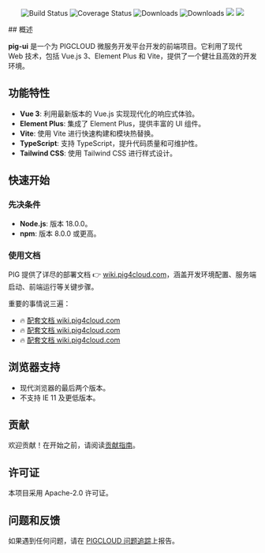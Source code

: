 <p align="center">
 <img src="https://img.shields.io/badge/Pig-3.8-success.svg" alt="Build Status">
 <img src="https://img.shields.io/badge/Spring%20Cloud-2024-blue.svg" alt="Coverage Status">
 <img src="https://img.shields.io/badge/Spring%20Boot-3.4-blue.svg" alt="Downloads">
 <img src="https://img.shields.io/badge/Vue-3.4-blue.svg" alt="Downloads">
 <img src="https://img.shields.io/github/license/pig-mesh/pig"/>
 <img src="https://gitcode.com/pig-mesh/pig/star/badge.svg"/>
</p>
## 概述

**pig-ui** 是一个为 PIGCLOUD 微服务开发平台开发的前端项目。它利用了现代 Web 技术，包括 Vue.js 3、Element Plus 和 Vite，提供了一个健壮且高效的开发环境。

## 功能特性

- **Vue 3**: 利用最新版本的 Vue.js 实现现代化的响应式体验。
- **Element Plus**: 集成了 Element Plus，提供丰富的 UI 组件。
- **Vite**: 使用 Vite 进行快速构建和模块热替换。
- **TypeScript**: 支持 TypeScript，提升代码质量和可维护性。
- **Tailwind CSS**: 使用 Tailwind CSS 进行样式设计。

## 快速开始

### 先决条件

- **Node.js**: 版本 18.0.0。
- **npm**: 版本 8.0.0 或更高。

### 使用文档

PIG 提供了详尽的部署文档 👉 [wiki.pig4cloud.com](https://wiki.pig4cloud.com)，涵盖开发环境配置、服务端启动、前端运行等关键步骤。

重要的事情说三遍：

- 🔥 [ 配套文档 wiki.pig4cloud.com](https://wiki.pig4cloud.com)
- 🔥 [ 配套文档 wiki.pig4cloud.com](https://wiki.pig4cloud.com)
- 🔥 [ 配套文档 wiki.pig4cloud.com](https://wiki.pig4cloud.com)


## 浏览器支持

- 现代浏览器的最后两个版本。
- 不支持 IE 11 及更低版本。

## 贡献
欢迎贡献！在开始之前，请阅读[贡献指南](https://www.yuque.com/pig4cloud/pig/lceu0v)。

## 许可证
本项目采用 Apache-2.0 许可证。

## 问题和反馈
如果遇到任何问题，请在 [PIGCLOUD 问题追踪](https://gitee.com/log4j/pig/issues)上报告。
